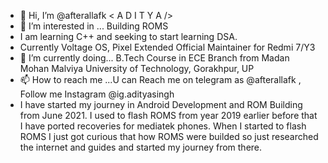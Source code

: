 - 👋 Hi, I’m @afterallafk < A D I T Y A />
- 👀 I’m interested in ... Building ROMS
- I am learning C++ and seeking to start learning DSA.
- Currently Voltage OS, Pixel Extended Official Maintainer for Redmi 7/Y3
- 🌱 I’m currently doing... B.Tech Course in ECE Branch from Madan Mohan Malviya University of Technology, Gorakhpur, UP
- 📫 How to reach me ...U can Reach me on telegram as @afterallafk , Follow me Instagram @ig.adityasingh
- I have started my journey in Android Development and ROM Building from June 2021. I used to flash ROMS from year 2019 earlier before that I have ported recoveries for mediatek phones. When I started to flash ROMS I just got curious that how ROMS were builded so just researched the internet and guides and started my journey from there.
<!---
afterallafk/afterallafk is a ✨ special ✨ repository because its `README.md` (this file) appears on your GitHub profile.
You can click the Preview link to take a look at your changes.
--->
